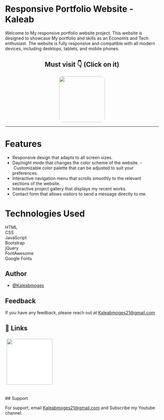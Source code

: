 # Responsive Portfolio Website - Kaleab

Welcome to My responsive portfolio website project. This website is designed to showcase My portfolio and skills as an Economis and Tech enthusiast. The website is fully responsive and compatible with all modern devices, including desktops, tablets, and mobile phones.

<div align=center>

## Must visit 👇 (Click on it)

[<img src="https://lh3.googleusercontent.com/3zkP2SYe7yYoKKe47bsNe44yTgb4Ukh__rBbwXwgkjNRe4PykGG409ozBxzxkrubV7zHKjfxq6y9ShogWtMBMPyB3jiNps91LoNH8A=s500" width="150" style="border-radius:10px">](https://www.youtube.com/@kbtech562?sub_confirmation=1)

</div>

<hr>

# Features

- Responsive design that adapts to all screen sizes.
- Day/night mode that changes the color scheme of the website.
- Customizable color palette that can be adjusted to suit your preferences.
- Interactive navigation menu that scrolls smoothly to the relevant sections of the website.
- Interactive project gallery that displays my recent works.
- Contact form that allows visitors to send a message directly to me.

# Technologies Used
HTML <br>
CSS <br>
JavaScript <br>
Bootstrap <br>
jQuery <br>
FontAwesome <br>
Google Fonts

## Author

- [@Kaleabmoges](https://www.github.com/Kaleabmoges)



## Feedback

If you have any feedback, please reach out at Kaleabmoges21@gmail.com


## 🔗 Links

[<img src="https://www.moirae.co.uk/media/rr1bnphw/linkedin-photo.jpg?anchor=center&mode=crop&width=1060&height=607&rnd=133041730111100000" width="150" style="background-color:white;padding:5px;border-radius:5px">](https://www.linkedin.com/in/kaleabmoges/)

<br>
## Support

For support, email Kaleabmoges21@gmail.com and Subscribe my Youtube channel.
